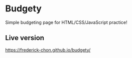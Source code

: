 # Budgety

Simple budgeting page for HTML/CSS/JavaScript practice!

## Live version

https://frederick-chon.github.io/budgety/